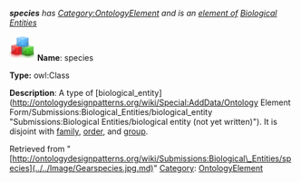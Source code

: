 ___species__ has [Category:OntologyElement](../../Category/OntologyElement.md "Category:OntologyElement") and is an [element of](../../Property/ElementOf.md "Property:ElementOf") [Biological Entities](../../Submissions/Biological_Entities.md "Submissions:Biological Entities")_


  




[![Class](../../images/thumb/2/27/Class.gif/45px-Class.gif)](../../Image/Class.gif.md "Class")
__Name__: species 


__Type:__ owl:Class 


__Description__: A type of  [biological\_entity](http://ontologydesignpatterns.org/wiki/Special:AddData/Ontology Element Form/Submissions:Biological_Entities/biological_entity "Submissions:Biological Entities/biological entity (not yet written)"). It is disjoint with  [family](../../Submissions/Biological_Entities/family.md "Submissions:Biological Entities/family"),  [order](../../Image/Salespurchaseordercontracts.jpg.md "Submissions:Biological Entities/order"), and  [group](../../Submissions/Biological_Entities/group.md "Submissions:Biological Entities/group"). 





Retrieved from "[http://ontologydesignpatterns.org/wiki/Submissions:Biological\_Entities/species](../../Image/Gearspecies.jpg.md)"
 [Category](http://ontologydesignpatterns.org/wiki/Special:Categories "Special:Categories"): [OntologyElement](../../Category/OntologyElement.md "Category:OntologyElement")